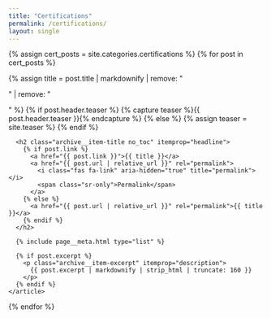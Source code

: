 ```yaml
---
title: "Certifications"
permalink: /certifications/
layout: single
---
```


{% assign cert_posts = site.categories.certifications %}
{% for post in cert_posts %}

  {% assign title = post.title | markdownify | remove: "<p>" | remove: "</p>" %}
  {% if post.header.teaser %}
    {% capture teaser %}{{ post.header.teaser }}{% endcapture %}
  {% else %}
    {% assign teaser = site.teaser %}
  {% endif %}

  <div class="list__item">
    <article class="archive__item" itemscope itemtype="https://schema.org/CreativeWork"{% if post.locale %} lang="{{ post.locale }}"{% endif %}>
      
      <h2 class="archive__item-title no_toc" itemprop="headline">
        {% if post.link %}
          <a href="{{ post.link }}">{{ title }}</a>
          <a href="{{ post.url | relative_url }}" rel="permalink">
            <i class="fas fa-link" aria-hidden="true" title="permalink"></i>
            <span class="sr-only">Permalink</span>
          </a>
        {% else %}
          <a href="{{ post.url | relative_url }}" rel="permalink">{{ title }}</a>
        {% endif %}
      </h2>

      {% include page__meta.html type="list" %}

      {% if post.excerpt %}
        <p class="archive__item-excerpt" itemprop="description">
          {{ post.excerpt | markdownify | strip_html | truncate: 160 }}
        </p>
      {% endif %}
    </article>
  </div>

{% endfor %}
